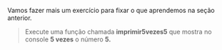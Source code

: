 Vamos fazer mais um exercício para fixar o que aprendemos na seção anterior.

> Execute uma função chamada **imprimir5vezes5** que mostra no console **5 vezes** o número **5.**
